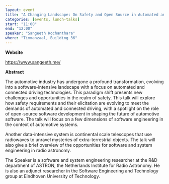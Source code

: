 ```yaml
---
layout: event
title: "A Changing Landscape: On Safety and Open Source in Automated and Connected Driving"
categories: [events, lunch-talks]
start: "11:00"
end: "12:00"
speaker: "Sangeeth Kochanthara"
where: "Timmanzaal, Building 36"
---
```


**Website**

<https://www.sangeeth.me/>

**Abstract**

The automotive industry has undergone a profound transformation,
evolving into a software-intensive landscape with a focus on automated
and connected driving technologies. This paradigm shift presents new
challenges and opportunities in the realm of safety. This talk will
explore how safety requirements and their elicitation are evolving to
meet the demands of automated and connected driving, with a spotlight
on the role of open-source software development in shaping the future
of automotive software. The talk will focus on a few dimensions of
software engineering in the context of automotive systems.

Another data-intensive system is continental scale telescopes that use
radiowaves to unravel mysteries of extra-terrestrial objects. The talk
will also give a brief overview of the opportunities for software and
system engineering in radio astronomy.

The Speaker is a software and system engineering researcher at the R&D
department of ASTRON, the Netherlands Institute for Radio Astronomy.
He is also an adjunct researcher in the Software Engineering and
Technology group at Eindhoven University of Technology.
